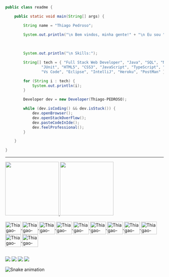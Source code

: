 ```java
public class readme {

	public static void main(String[] args) {

		String name = "Thiago Pedroso";

		System.out.println("\n Bem vindos, minha gente!" + "\n Eu sou " + name );
		
		
		
		System.out.println("\n Skills:");

		String[] tech = { "Full Stack Web Developer", "Java", "SQL", "NoSQL", "SpringBoot", "API Rest", "Data Security",
				"JUnit", "HTML5", "CSS3", "JavaScript", "TypeScript", "Angular", "Bootstrap", "Git e Gitub", "Scrum",
				"Vs Code", "Eclipse", "IntelliJ", "Heroku", "PostMan" };

		for (String i : tech) {
			System.out.println(i);
		}

		Developer dev = new Developer(Thiago-PEDROSO);

		while (dev.isCoding() && dev.isStuck()) {
			dev.openBrowser();
			dev.openStackOverFlow();
			dev.pasteCodeInIde();
			dev.feelProfessional();
		}

	} 

}

```

<div> <hr> </div>
 <div>
  <a href="https://github.com/ThiagaoCode">
  <img height="170em" src="https://github-readme-stats.vercel.app/api?username=ThiagaoCode&show_icons=true&theme=tokyonight&include_all_commits=true&count_private=true"/>
  <img height="170em" src="https://github-readme-stats.vercel.app/api/top-langs/?username=ThiagaoCode&layout=compact&langs_count=7&theme=tokyonight"/>
</div>
 
 <div style="display: inline_block"><br>
  <img align="center" alt="Thiagao-Java" height="40" width="50" src="https://img.shields.io/badge/Java-ED8B00?style=for-the-badge&logo=java&logoColor=white">
  <img align="center" alt="Thiagao-MySql" height="40" width="50" src="https://img.shields.io/badge/MySQL-00000F?style=for-the-badge&logo=mysql&logoColor=white">
  <img align="center" alt="Thiagao-Spring" height="40" width="50" src="https://img.shields.io/badge/Spring-6DB33F?style=for-the-badge&logo=spring&logoColor=white">
  <img align="center" alt="Thiagao-PostgreSQL" height="40" width="50" src="https://img.shields.io/badge/PostgreSQL-316192?style=for-the-badge&logo=postgresql&logoColor=white">
  <img align="center" alt="Thiagao-Heroku" height="40" width="50" src="https://img.shields.io/badge/Heroku-430098?style=for-the-badge&logo=heroku&logoColor=white">
  <img align="center" alt="Thiagao-Js" height="40" width="50" src="https://img.shields.io/badge/JavaScript-323330?style=for-the-badge&logo=javascript&logoColor=F7DF1E">
  <img align="center" alt="Thiagao-HTML5" height="40" width="50" src="https://img.shields.io/badge/HTML5-E34F26?style=for-the-badge&logo=html5&logoColor=white">
  <img align="center" alt="Thiagao-CSS3" height="40" width="50" src="https://img.shields.io/badge/CSS3-1572B6?style=for-the-badge&logo=css3&logoColor=white">
  <img align="center" alt="Thiagao-Python" height="40" width="50" src="https://img.shields.io/badge/Python-3776AB?style=for-the-badge&logo=python&logoColor=white">
  <img align="center" alt="Thiagao-Angular" height="40" width="50" src="https://img.shields.io/badge/Angular-DD0031?style=for-the-badge&logo=angular&logoColor=white">
  <img align="center" alt="Thiagao-Bootstrap" height="40" width="50" src="https://img.shields.io/badge/Bootstrap-563D7C?style=for-the-badge&logo=bootstrap&logoColor=white">
 </div>
  
 ##
  
 <div> 
  <a href="https://instagram.com/thii.pedroso" target="_blank"><img src="https://img.shields.io/badge/-Instagram-%23E4405F?style=for-the-badge&logo=instagram&logoColor=white" target="_blank"></a>
   <a href="https://www.linkedin.com/in/thipedroso/" target="_blank"><img src="https://img.shields.io/badge/-LinkedIn-%230077B5?style=for-the-badge&logo=linkedin&logoColor=white" target="_blank"></a> 
   <a href="https://github.com/ThiagaoCode2" target="_blank"><img src="https://img.shields.io/badge/GitHub-100000?style=for-the-badge&logo=github&logoColor=white" target="_blank"></a> 
  <a href = "mailto:thi.pedroso.soares@gmail.com"><img src="https://img.shields.io/badge/-Gmail-%23333?style=for-the-badge&logo=gmail&logoColor=white" target="_blank"></a> 
  
   ![Snake animation](https://github.com/ThiagaoCode2/ThiagaoCode2/blob/output/github-contribution-grid-snake.svg)
</div>
  
